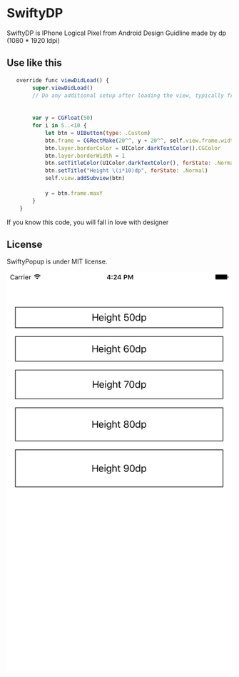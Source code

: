 # SwiftyDP
SwiftyDP is IPhone Logical Pixel from Android Design Guidline made by dp (1080 * 1920 ldpi)

## Use like this
~~~javascript
   override func viewDidLoad() {
        super.viewDidLoad()
        // Do any additional setup after loading the view, typically from a nib.
        
        
        var y = CGFloat(50)
        for i in 5..<10 {
            let btn = UIButton(type: .Custom)
            btn.frame = CGRectMake(20^^, y + 20^^, self.view.frame.width - 40^^, CGFloat(i*10)^^)
            btn.layer.borderColor = UIColor.darkTextColor().CGColor
            btn.layer.borderWidth = 1
            btn.setTitleColor(UIColor.darkTextColor(), forState: .Normal)
            btn.setTitle("Height \(i*10)dp", forState: .Normal)
            self.view.addSubview(btn)
            
            y = btn.frame.maxY
        }
    }
~~~

If you know this code, you will fall in love with designer

## License

SwiftyPopup is under MIT license. 


![demo](https://github.com/ehowlsla/SwiftyDP/blob/master/Simulator%20Screen%20Shot%202016.%204.%2027.%20오후%204.24.59.png)
